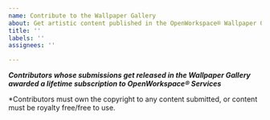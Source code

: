 ```yaml
---
name: Contribute to the Wallpaper Gallery
about: Get artistic content published in the OpenWorkspace® Wallpaper Gallery
title: ''
labels: ''
assignees: ''

---
```


***Contributors whose submissions get released in the Wallpaper Gallery awarded a lifetime subscription to OpenWorkspace® Services***

*Contributors must own the copyright to any content submitted, or content must be royalty free/free to use.
